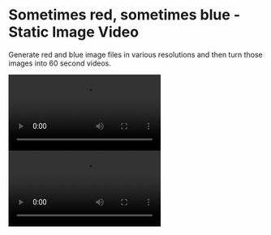 # Sometimes red, sometimes blue - Static Image Video

Generate red and blue image files in various resolutions and then turn those images into 60 second videos.

![Red video](./Output/256x256/red.mp4)
![Blue video](./Output/256x256/blue.mp4)
